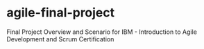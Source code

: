# agile-final-project
Final Project Overview and Scenario for IBM - Introduction to Agile Development and Scrum Certification
